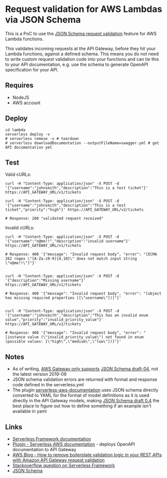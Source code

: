 # Request validation for AWS Lambdas via JSON Schema

This is a PoC to use the [JSON Schema request validation](https://docs.aws.amazon.com/apigateway/latest/developerguide/api-gateway-method-request-validation.html) feature for AWS Lambda functions.

This validates incoming requests at the API Gateway, before they hit your Lambda functions, against a defined schema. This means you do not need to write custom request validation code into your functions and can tie this to your API documentation, e.g. use the schema to generate OpenAPI specification for your API.

## Requires

* NodeJS
* AWS account

## Deploy

```
cd lambda
serverless deploy -v
# serverless remove -v # teardown
# serverless downloadDocumentation --outputFileName=swagger.yml # get API documentation yml
```

## Test

Valid cURLs:
```
curl -H "Content-Type: application/json" -X POST -d '{"username":"johnsmith","description":"This is a test ticket"}' https://API_GATEWAY_URL/v1/tickets

curl -H "Content-Type: application/json" -X POST -d '{"username":"johnsmith","description":"This is a test ticket","priority":"high"}' https://API_GATEWAY_URL/v2/tickets

# Response: 200 "validated request received"
```

Invalid cURLs:
```
curl -H "Content-Type: application/json" -X POST -d '{"username":"n@me!!","description":"invalid username"}' https://API_GATEWAY_URL/v1/tickets

# Response: 400 '{"message": "Invalid request body", "error": "[ECMA 262 regex \"[A-Za-z0-9]{4,10}\" does not match input string \"n@me!!\"]"}'


curl -H "Content-Type: application/json" -X POST -d '{"description":"Missing username"}' https://API_GATEWAY_URL/v1/tickets

# Response: 400 '{"message": "Invalid request body", "error": "[object has missing required properties ([\"username\"])]"}'


curl -H "Content-Type: application/json" -X POST -d '{"username":"johnsmith","description":"This has an invalid enum value","priority":"invalid_priority_value"}' https://API_GATEWAY_URL/v2/tickets

# Response: 400 '{"message": "Invalid request body", "error": "[instance value (\"invalid_priority_value\") not found in enum (possible values: [\"high\",\"medium\",\"low\"])]"}'
```

## Notes

* As of writing, [AWS Gateway only supports](https://docs.aws.amazon.com/apigateway/api-reference/resource/model/) [JSON Schema draft-04](https://tools.ietf.org/html/draft-zyp-json-schema-04), not the latest version 2019-09
* JSON schema validation errors are returned with format and response code defined in the serverless.yml
* The plugin [serverless-aws-documentation](https://github.com/deliveryhero/serverless-aws-documentation) uses JSON schema directly converted to YAML for the format of model definitions as it is used directly in the API Gateway models, making [JSON Schema draft 0.4](https://tools.ietf.org/html/draft-zyp-json-schema-04#section-7.2.3) the best place to figure out how to define something if an example isn't available in yaml

## Links

* [Serverless Framework documentation](https://serverless.com/framework/docs/providers/aws/events/apigateway/#request-schema-validation)
* [Plugin - Serverless AWS documentation](https://github.com/deliveryhero/serverless-aws-documentation) - deploys OpenAPI documentation to API Gateway
* [AWS Blog - How to remove boilerplate validation logic in your REST APIs with Amazon API Gateway request validation](https://aws.amazon.com/blogs/compute/how-to-remove-boilerplate-validation-logic-in-your-rest-apis-with-amazon-api-gateway-request-validation/)
* [Stackoverflow question on Serverless Framework](https://stackoverflow.com/questions/51951810/use-swagger-api-validation-with-serverless-framework)
* [JSON Schema](https://json-schema.org/)
